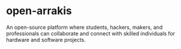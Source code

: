 # open-arrakis

An open-source platform where students, hackers, makers, and professionals can collaborate and connect with skilled individuals for hardware and software projects.
